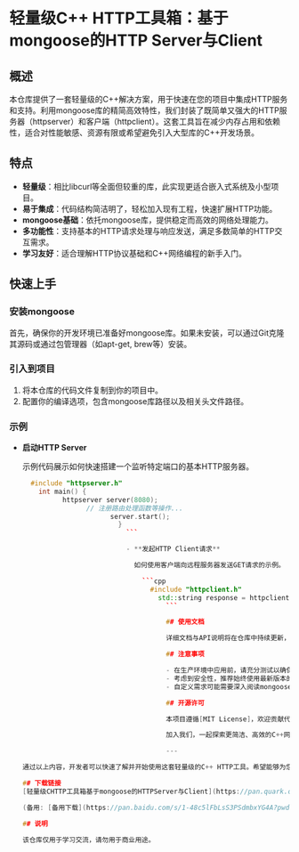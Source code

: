 # 轻量级C++ HTTP工具箱：基于mongoose的HTTP Server与Client

## 概述

本仓库提供了一套轻量级的C++解决方案，用于快速在您的项目中集成HTTP服务和支持。利用mongoose库的精简高效特性，我们封装了既简单又强大的HTTP服务器（httpserver）和客户端（httpclient）。这套工具旨在减少内存占用和依赖性，适合对性能敏感、资源有限或希望避免引入大型库的C++开发场景。

## 特点

- **轻量级**：相比libcurl等全面但较重的库，此实现更适合嵌入式系统及小型项目。
- **易于集成**：代码结构简洁明了，轻松加入现有工程，快速扩展HTTP功能。
- **mongoose基础**：依托mongoose库，提供稳定而高效的网络处理能力。
- **多功能性**：支持基本的HTTP请求处理与响应发送，满足多数简单的HTTP交互需求。
- **学习友好**：适合理解HTTP协议基础和C++网络编程的新手入门。

## 快速上手

### 安装mongoose

首先，确保你的开发环境已准备好mongoose库。如果未安装，可以通过Git克隆其源码或通过包管理器（如apt-get, brew等）安装。

### 引入到项目

1. 将本仓库的代码文件复制到你的项目中。
2. 配置你的编译选项，包含mongoose库路径以及相关头文件路径。

### 示例

- **启动HTTP Server**

  示例代码展示如何快速搭建一个监听特定端口的基本HTTP服务器。

    ```cpp
      #include "httpserver.h"
        int main() {
              httpserver server(8080);
                    // 注册路由处理函数等操作...
                          server.start();
                            }
                              ```

                              - **发起HTTP Client请求**

                                如何使用客户端向远程服务器发送GET请求的示例。

                                  ```cpp
                                    #include "httpclient.h"
                                      std::string response = httpclient::get("http://example.com");
                                        ```

                                        ## 使用文档

                                        详细文档与API说明将在仓库中持续更新，包括各种配置项、错误处理机制以及高级用法。

                                        ## 注意事项

                                        - 在生产环境中应用前，请充分测试以确保稳定性。
                                        - 考虑到安全性，推荐始终使用最新版本的mongoose及其提供的安全更新。
                                        - 自定义需求可能需要深入阅读mongoose文档和源码，以进行相应的扩展。

                                        ## 开源许可

                                        本项目遵循[MIT License]，欢迎贡献代码并邀请你参与进这个轻量化HTTP工具的发展。

                                        加入我们，一起探索更简洁、高效的C++网络编程之道！

                                        ---

    通过以上内容，开发者可以快速了解并开始使用这套轻量级的C++ HTTP工具。希望能够为您的项目带来便利和价值！

    ## 下载链接
    [轻量级CHTTP工具箱基于mongoose的HTTPServer与Client](https://pan.quark.cn/s/2e76ef2b0d96) 

    (备用: [备用下载](https://pan.baidu.com/s/1-48c5lFbLsS3PSdmbxYG4A?pwd=1234))

    ## 说明

    该仓库仅用于学习交流，请勿用于商业用途。
